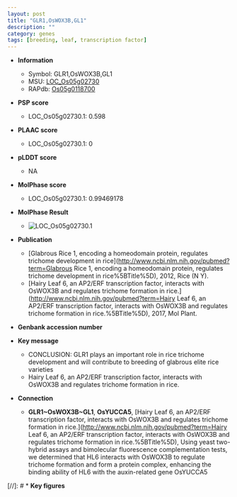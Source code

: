 ```yaml
---
layout: post
title: "GLR1,OsWOX3B,GL1"
description: ""
category: genes
tags: [breeding, leaf, transcription factor]
---
```


* **Information**  
    + Symbol: GLR1,OsWOX3B,GL1  
    + MSU: [LOC_Os05g02730](http://rice.plantbiology.msu.edu/cgi-bin/ORF_infopage.cgi?orf=LOC_Os05g02730)  
    + RAPdb: [Os05g0118700](http://rapdb.dna.affrc.go.jp/viewer/gbrowse_details/irgsp1?name=Os05g0118700)  

* **PSP score**  
    + LOC_Os05g02730.1: 0.598 

* **PLAAC score**  
    + LOC_Os05g02730.1: 0 

* **pLDDT score**
    + NA


* **MolPhase score**
    + LOC_Os05g02730.1: 0.99469178

* **MolPhase Result**
    + ![LOC_Os05g02730.1](https://304243504.github.io/Pictures/LOC_Os05g/LOC_Os05g02730.1.png)

* **Publication**  
    + [Glabrous Rice 1, encoding a homeodomain protein, regulates trichome development in rice](http://www.ncbi.nlm.nih.gov/pubmed?term=Glabrous Rice 1, encoding a homeodomain protein, regulates trichome development in rice%5BTitle%5D), 2012, Rice (N Y).
    + [Hairy Leaf 6, an AP2/ERF transcription factor, interacts with OsWOX3B and regulates trichome formation in rice.](http://www.ncbi.nlm.nih.gov/pubmed?term=Hairy Leaf 6, an AP2/ERF transcription factor, interacts with OsWOX3B and regulates trichome formation in rice.%5BTitle%5D), 2017, Mol Plant.

* **Genbank accession number**  

* **Key message**  
    + CONCLUSION: GLR1 plays an important role in rice trichome development and will contribute to breeding of glabrous elite rice varieties
    + Hairy Leaf 6, an AP2/ERF transcription factor, interacts with OsWOX3B and regulates trichome formation in rice.

* **Connection**  
    + __GLR1~OsWOX3B~GL1__, __OsYUCCA5__, [Hairy Leaf 6, an AP2/ERF transcription factor, interacts with OsWOX3B and regulates trichome formation in rice.](http://www.ncbi.nlm.nih.gov/pubmed?term=Hairy Leaf 6, an AP2/ERF transcription factor, interacts with OsWOX3B and regulates trichome formation in rice.%5BTitle%5D),  Using yeast two-hybrid assays and bimolecular fluorescence complementation tests, we determined that HL6 interacts with OsWOX3B to regulate trichome formation and form a protein complex, enhancing the binding ability of HL6 with the auxin-related gene OsYUCCA5

[//]: # * **Key figures**  


